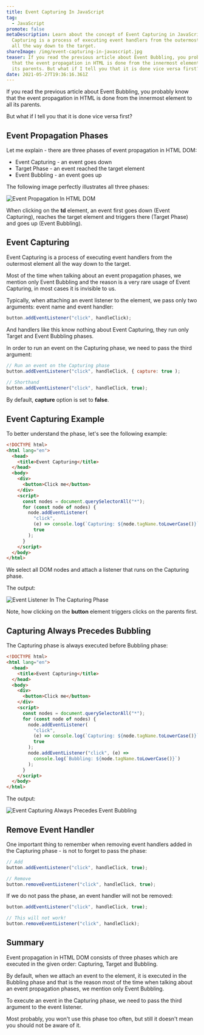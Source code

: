 ```yaml
---
title: Event Capturing In JavaScript
tag:
  - JavaScript
promote: false
metaDescription: Learn about the concept of Event Capturing in JavaScript. Event
  Capturing is a process of executing event handlers from the outermost element
  all the way down to the target.
shareImage: /img/event-capturing-in-javascript.jpg
teaser: If you read the previous article about Event Bubbling, you probably know
  that the event propagation in HTML is done from the innermost element to all
  its parents. But what if I tell you that it is done vice versa first?...
date: 2021-05-27T19:36:16.361Z
---
```

If you read the previous article about Event Bubbling, you probably know that the event propagation in HTML is done from the innermost element to all its parents.

But what if I tell you that it is done vice versa first?

## Event Propagation Phases

Let me explain - there are three phases of event propagation in HTML DOM:

* Event Capturing - an event goes down
* Target Phase - an event reached the target element
* Event Bubbling - an event goes up

The following image perfectly illustrates all three phases:

![Event Propagation In HTML DOM](/img/eventflow.png "Event Propagation In HTML DOM")

When clicking on the **td** element, an event first goes down (Event Capturing), reaches the target element and triggers there (Target Phase) and goes up (Event Bubbling).

## Event Capturing

Event Capturing is a process of executing event handlers from the outermost element all the way down to the target.

Most of the time when talking about an event propagation phases, we mention only Event Bubbling and the reason is a very rare usage of Event Capturing, in most cases it is invisible to us.

Typically, when attaching an event listener to the element, we pass only two arguments: event name and event handler:

```javascript
button.addEventListener("click", handleClick);
```

And handlers like this know nothing about Event Capturing, they run only Target and Event Bubbling phases.

In order to run an event on the Capturing phase, we need to pass the third argument:

```javascript
// Run an event on the Capturing phase
button.addEventListener("click", handleClick, { capture: true );
                                               
// Shorthand
button.addEventListener("click", handleClick, true);
```

By default, **capture** option is set to **false**.

## Event Capturing Example

To better understand the phase, let's see the following example:

```html
<!DOCTYPE html>
<html lang="en">
  <head>
    <title>Event Capturing</title>
  </head>
  <body>
    <div>
      <button>Click me</button>
    </div>
    <script>
      const nodes = document.querySelectorAll("*");
      for (const node of nodes) {
        node.addEventListener(
          "click",
          (e) => console.log(`Capturing: ${node.tagName.toLowerCase()}`),
          true
        );
      }
    </script>
  </body>
</html>
```

We select all DOM nodes and attach a listener that runs on the Capturing phase.

The output:

![Event Listener In The Capturing Phase](/img/event-capturing-example.gif "Event Listener In The Capturing Phase")

Note, how clicking on the **button** element triggers clicks on the parents first.

## Capturing Always Precedes Bubbling

The Capturing phase is always executed before Bubbling phase:

```html
<!DOCTYPE html>
<html lang="en">
  <head>
    <title>Event Capturing</title>
  </head>
  <body>
    <div>
      <button>Click me</button>
    </div>
    <script>
      const nodes = document.querySelectorAll("*");
      for (const node of nodes) {
        node.addEventListener(
          "click",
          (e) => console.log(`Capturing: ${node.tagName.toLowerCase()}`),
          true
        );
        node.addEventListener("click", (e) =>
          console.log(`Bubbling: ${node.tagName.toLowerCase()}`)
        );
      }
    </script>
  </body>
</html>
```

The output:

![Event Capturing Always Precedes Event Bubbling](/img/event-capturing-before-bubbling.gif "Event Capturing Always Precedes Event Bubbling")

## Remove Event Handler

One important thing to remember when removing event handlers added in the Capturing phase - is not to forget to pass the phase:

```javascript
// Add
button.addEventListener("click", handleClick, true);

// Remove
button.removeEventListener("click", handleClick, true);
```

If we do not pass the phase, an event handler will not be removed:

```javascript
button.addEventListener("click", handleClick, true);

// This will not work!
button.removeEventListener("click", handleClick);
```

## Summary

Event propagation in HTML DOM consists of three phases which are executed in the given order: Capturing, Target and Bubbling.

By default, when we attach an event to the element, it is executed in the Bubbling phase and that is the reason most of the time when talking about an event propagation phases, we mention only Event Bubbling.

To execute an event in the Capturing phase, we need to pass the third argument to the event listener.

Most probably, you won't use this phase too often, but still it doesn't mean you should not be aware of it.